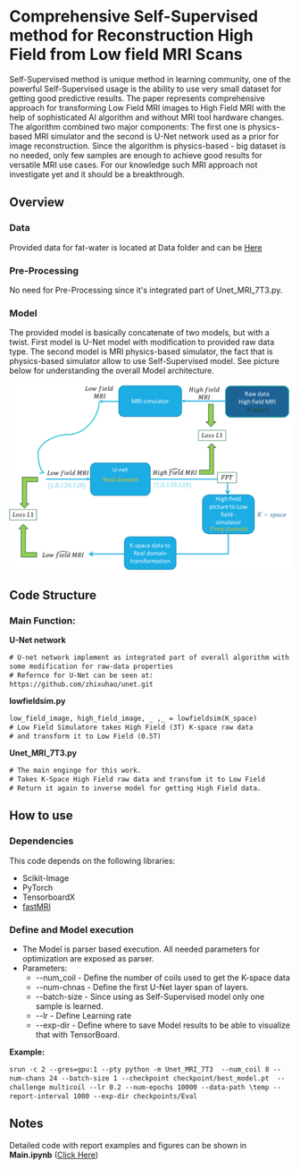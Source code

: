 # Comprehensive Self-Supervised method for Reconstruction High Field from Low field MRI Scans

Self-Supervised method is unique method in learning community, one of the powerful Self-Supervised usage is the ability to use very small dataset for getting good predictive results. The paper represents comprehensive approach for transforming Low Field MRI images to High Field MRI with the help of sophisticated AI algorithm and without MRI tool hardware changes. The algorithm combined two major components: The first one is physics-based MRI simulator and the second is U-Net network used as a prior for image reconstruction. Since the algorithm is physics-based - big dataset is no needed, only few samples are enough to achieve good results for versatile MRI use cases. For our knowledge such MRI approach not investigate yet and it should be a breakthrough.  

## Overview

### Data

Provided data for fat-water is located at Data folder and can be [Here](https://www.ismrm.org/workshops/FatWater12/data.htm)

### Pre-Processing 

No need for Pre-Processing since it's integrated part of Unet_MRI_7T3.py.

### Model

The provided model is basically concatenate of two models, but with a twist. First model is U-Net model with modification to provided raw data type. 
The second model is MRI physics-based simulator, the fact that is physics-based simulator allow to use Self-Supervised model.
See picture below for understanding the overall Model architecture.

![ModelHighLevelArchitecture.png](Img/ModelHighLevelArchitecture.png)


## Code Structure

### Main Function:

**U-Net network**

    # U-net network implement as integrated part of overall algorithm with some modification for raw-data properties
    # Refernce for U-Net can be seen at: https://github.com/zhixuhao/unet.git
    
**lowfieldsim.py**

    low_field_image, high_field_image, _ ,_ = lowfieldsim(K_space)
    # Low Field Simulatore takes High Field (3T) K-space raw data 
    # and transform it to Low Field (0.5T)

**Unet_MRI_7T3.py**

    # The main enginge for this work.
    # Takes K-Space High Field raw data and transfom it to Low Field 
    # Return it again to inverse model for getting High Field data.
    

## How to use

### Dependencies
This code depends on the following libraries:
* Scikit-Image 
* PyTorch
* TensorboardX
* [fastMRI](https://github.com/Apahima/fastMRI.git) 

### Define and Model execution

* The Model is parser based execution. All needed parameters for optimization are exposed as parser.
* Parameters:
    * --num_coil - Define the number of coils used to get the K-space data
    * --num-chnas - Define the first U-Net layer span of layers.
    * --batch-size - Since using as Self-Supervised model only one sample is learned.
    * --lr - Define Learning rate
    * --exp-dir - Define where to save Model results to be able to visualize that with TensorBoard.


**Example:**

    srun -c 2 --gres=gpu:1 --pty python -m Unet_MRI_7T3  --num_coil 8 --num-chans 24 --batch-size 1 --checkpoint checkpoint/best_model.pt  --challenge multicoil --lr 0.2 --num-epochs 10000 --data-path \temp --report-interval 1000 --exp-dir checkpoints/Eval  

## Notes

Detailed code with report examples and figures can be shown in **Main.ipynb** ([Click Here](Main.ipynb))